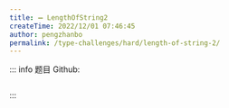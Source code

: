 ```yaml
---
title: ➖ LengthOfString2
createTime: 2022/12/01 07:46:45
author: pengzhanbo
permalink: /type-challenges/hard/length-of-string-2/
---
```


::: info 题目
Github: []()

```ts

```

:::

